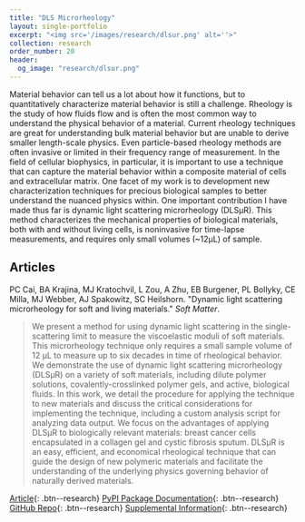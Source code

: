 ```yaml
---
title: "DLS Microrheology"
layout: single-portfolio
excerpt: "<img src='/images/research/dlsur.png' alt=''>"
collection: research
order_number: 20
header: 
  og_image: "research/dlsur.png"
---
```


Material behavior can tell us a lot about how it functions, but to quantitatively characterize material behavior is still a challenge. Rheology is the study of how fluids flow and is often the most common way to understand the physical behavior of a material. Current rheology techniques are great for understanding bulk material behavior but are unable to derive smaller length-scale physics. Even particle-based rheology methods are often invasive or limited in their frequency range of measurement. In the field of cellular biophysics, in particular, it is important to use a technique that can capture the material behavior within a composite material of cells and extracellular matrix. One facet of my work is to development new characterization techniques for precious biological samples to better understand the nuanced physics within. One important contribution I have made thus far is dynamic light scattering microrheology (DLSµR). This method characterizes the mechanical properties of biological materials, both with and without living cells, is noninvasive for time-lapse measurements, and requires only small volumes (~12&mu;L) of sample. 

## Articles

PC Cai, BA Krajina, MJ Kratochvil, L Zou, A Zhu, EB Burgener, PL Bollyky, CE Milla, MJ Webber, AJ Spakowitz, SC Heilshorn. "Dynamic light scattering microrheology for soft and living materials." *Soft Matter*.

> We present a method for using dynamic light scattering in the single-scattering limit to measure the viscoelastic moduli of soft materials. This microrheology technique only requires a small sample volume of 12 &mu;L to measure up to six decades in time of rheological behavior. We demonstrate the use of dynamic light scattering microrheology (DLS&mu;R) on a variety of soft materials, including dilute polymer solutions, covalently-crosslinked polymer gels, and active, biological fluids. In this work, we detail the procedure for applying the technique to new materials and discuss the critical considerations for implementing the technique, including a custom analysis script for analyzing data output. We focus on the advantages of applying DLS&mu;R to biologically relevant materials: breast cancer cells encapsulated in a collagen gel and cystic fibrosis sputum. DLS&mu;R is an easy, efficient, and economical rheological technique that can guide the design of new polymeric materials and facilitate the understanding of the underlying physics governing behavior of naturally derived materials.

[Article](https://doi.org/10.1039/D0SM01597K){: .btn--research} [PyPI Package Documentation](https://dlsur.readthedocs.io){: .btn--research} [GitHub Repo](https://github.com/PamCai/DLSuR){: .btn--research} [Supplemental Information](https://www.rsc.org/suppdata/d0/sm/d0sm01597k/d0sm01597k1.pdf){: .btn--research}